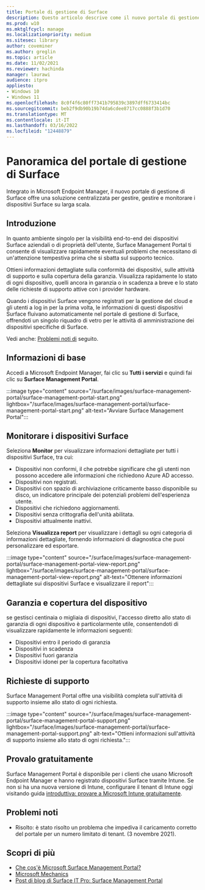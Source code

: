 ```yaml
---
title: Portale di gestione di Surface
description: Questo articolo descrive come il nuovo portale di gestione di Surface offre una soluzione centralizzata per gestire, gestire e monitorare i dispositivi Surface su larga scala.
ms.prod: w10
ms.mktglfcycl: manage
ms.localizationpriority: medium
ms.sitesec: library
author: coveminer
ms.author: greglin
ms.topic: article
ms.date: 11/02/2021
ms.reviewer: hachinda
manager: laurawi
audience: itpro
appliesto:
- Windows 10
- Windows 11
ms.openlocfilehash: 8c0f4f6c80ff7341b795839c3897dff6733414bc
ms.sourcegitcommit: beb2f9db90b19b74da6cdee8717cc0888f3b1d70
ms.translationtype: MT
ms.contentlocale: it-IT
ms.lasthandoff: 03/16/2022
ms.locfileid: "12448879"
---
```

# <a name="surface-management-portal-overview"></a>Panoramica del portale di gestione di Surface

Integrato in Microsoft Endpoint Manager, il nuovo portale di gestione di Surface offre una soluzione centralizzata per gestire, gestire e monitorare i dispositivi Surface su larga scala.

## <a name="introduction"></a>Introduzione

In quanto ambiente singolo per la visibilità end-to-end dei dispositivi Surface aziendali o di proprietà dell'utente, Surface Management Portal ti consente di visualizzare rapidamente eventuali problemi che necessitano di un'attenzione tempestiva prima che si sbatta sul supporto tecnico.

Ottieni informazioni dettagliate sulla conformità dei dispositivi, sulle attività di supporto e sulla copertura della garanzia. Visualizza rapidamente lo stato di ogni dispositivo, quelli ancora in garanzia o in scadenza a breve e lo stato delle richieste di supporto attive con i provider hardware.

Quando i dispositivi Surface vengono registrati per la gestione del cloud e gli utenti a log in per la prima volta, le informazioni di questi dispositivi Surface fluivano automaticamente nel portale di gestione di Surface, offrendoti un singolo riquadro di vetro per le attività di amministrazione dei dispositivi specifiche di Surface.

Vedi anche: [Problemi noti di](#known-issues) seguito. 

## <a name="get-started"></a>Informazioni di base

Accedi a Microsoft Endpoint Manager, fai clic su **Tutti i servizi** e quindi fai clic su **Surface Management Portal**.

:::image type="content" source="/surface/images/surface-management-portal/surface-management-portal-start.png" lightbox="/surface/images/surface-management-portal/surface-management-portal-start.png" alt-text="Avviare Surface Management Portal":::

## <a name="monitor-surface-devices"></a>Monitorare i dispositivi Surface

Seleziona **Monitor** per visualizzare informazioni dettagliate per tutti i dispositivi Surface, tra cui:

- Dispositivi non conformi, il che potrebbe significare che gli utenti non possono accedere alle informazioni che richiedono Azure AD accesso.
- Dispositivi non registrati.
- Dispositivi con spazio di archiviazione criticamente basso disponibile su disco, un indicatore principale dei potenziali problemi dell'esperienza utente.
- Dispositivi che richiedono aggiornamenti.
- Dispositivi senza crittografia dell'unità abilitata.
- Dispositivi attualmente inattivi.

Seleziona **Visualizza report** per visualizzare i dettagli su ogni categoria di informazioni dettagliate, fornendo informazioni di diagnostica che puoi personalizzare ed esportare.

:::image type="content" source="/surface/images/surface-management-portal/surface-management-portal-view-report.png" lightbox="/surface/images/surface-management-portal/surface-management-portal-view-report.png" alt-text="Ottenere informazioni dettagliate sui dispositivi Surface e visualizzare il report":::

## <a name="device-warranty-and-coverage"></a>Garanzia e copertura del dispositivo

se gestisci centinaia o migliaia di dispositivi, l'accesso diretto allo stato di garanzia di ogni dispositivo è particolarmente utile, consentendoti di visualizzare rapidamente le informazioni seguenti:

- Dispositivi entro il periodo di garanzia
- Dispositivi in scadenza
- Dispositivi fuori garanzia
- Dispositivi idonei per la copertura facoltativa

## <a name="support-requests"></a>Richieste di supporto

Surface Management Portal offre una visibilità completa sull'attività di supporto insieme allo stato di ogni richiesta.

:::image type="content" source="/surface/images/surface-management-portal/surface-management-portal-support.png" lightbox="/surface/images/surface-management-portal/surface-management-portal-support.png" alt-text="Ottieni informazioni sull'attività di supporto insieme allo stato di ogni richiesta.":::

## <a name="try-for-free"></a>Provalo gratuitamente

Surface Management Portal è disponibile per i clienti che usano Microsoft Endpoint Manager e hanno registrato dispositivi Surface tramite Intune. Se non si ha una nuova versione di Intune, configurare il tenant di Intune oggi visitando guida [introduttiva: provare a Microsoft Intune gratuitamente](/mem/intune/fundamentals/free-trial-sign-up).

## <a name="known-issues"></a>Problemi noti

- Risolto: è stato risolto un problema che impediva il caricamento corretto del portale per un numero limitato di tenant. (3 novembre 2021).

## <a name="learn-more"></a>Scopri di più

- [Che cos'è Microsoft Surface Management Portal?](/mem/intune/fundamentals/surface-management-portal?)
- [Microsoft Mechanics](https://youtu.be/_MmutkqNudk)
- [Post di blog di Surface IT Pro: Surface Management Portal](https://techcommunity.microsoft.com/t5/surface-it-pro-blog/surface-management-portal/ba-p/1419017)
